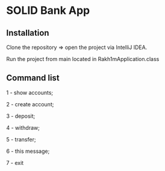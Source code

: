 # SOLID Bank App



## Installation



Clone the repository => open the project via IntelliJ IDEA.

Run the project from main located in Rakh1mApplication.class



## Command list


1 - show accounts;

2 - create account;

3 - deposit;

4 - withdraw;

5 - transfer;

6 - this message;

7 - exit

